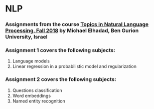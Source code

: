 # NLP
### Assignments from the course [Topics in Natural Language Processing, Fall 2018](https://www.cs.bgu.ac.il/~elhadad/nlp18.html) by Michael Elhadad, Ben Gurion University, Israel

### Assignment 1 covers the following subjects:
1. Language models
2. Linear regression in a probabilistic model and regularization

### Assignment 2 covers the following subjects:
1. Questions classification
2. Word embeddings 
3. Named entity recognition
